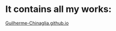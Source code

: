 # It contains all my works:

[Guilherme-Chinaglia.github.io](https://Guilherme-Chinaglia.github.io)
